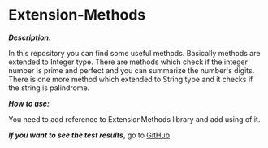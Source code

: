 # Extension-Methods
***Description:***

In this repository you can find some useful methods. Basically methods are extended to Integer type.
There are methods which check if the integer number is prime and perfect and you can summarize the number's digits.
There is one more method which extended to String type and it checks if the string is palindrome.

***How to use:***

You need to add reference to ExtensionMethods library and add using of it.

***If you want to see the test results***, go to [GitHub]( https://github.com/TsovinarGh/Extension-Methods/blob/master/ExtensionMethods/ConsoleTest/Program.cs)
